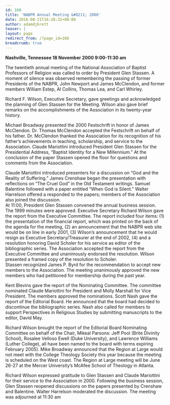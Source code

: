 ```yaml
---
id: 168
title: 'NABPR Annual Meeting &#8211; 2000'
date: 2016-08-21T16:28:32+00:00
author: adamdjbrett
teaser: |
layout: page
redirect_from: /?page_id=168
breadcrumb: true
---
```

**Nashville, Tennessee 18 November 2000 9:00-11:30 am**

The twentieth annual meeting of the National Association of Baptist Professors of Religion was called to order by President Glen Stassen. A moment of silence was observed remembering the passing of former Presidents of the NABPR, John Newport and James McClendon, and former members William Estep, Al Collins, Thomas Lea, and Carl Whirley.

Richard F. Wilson, Executive Secretary, gave greetings and acknowledged the planning of Glen Stassen for the Meeting. Wilson also gave brief remarks on the accomplishments of the Association in its twenty-year history.

Michael Broadway presented the 2000 Festschrift in honor of James McClendon. Dr. Thomas McClendon accepted the Festschrift on behalf of his father. Dr. McClendon thanked the Association for its recognition of his father&#8217;s achievements in teaching, scholarship, and service to the Association. Claude Mariottini introduced President Glen Stassen for the Presidential Address, &#8220;Baptist Identity for a New Millennium.&#8221; At the conclusion of the paper Stassen opened the floor for questions and comments from the Association.

Claude Mariottini introduced presenters for a discussion on &#8220;God and the Reality of Suffering.&#8221; James Crenshaw began the presentation with reflections on &#8220;The Cruel God&#8221; in the Old Testament writings. Samuel Balentine followed with a paper entitled &#8220;When God is Silent.&#8221; Walter Harrelson offered a responded to the papers; members of the Association also joined the discussion.  
At 11:00, President Glen Stassen convened the annual business session. The 1999 minutes were approved. Executive Secretary Richard Wilson gave the report from the Executive Committee. The report included four items: (1) the presentation of the financial report, which was printed on the back of the agenda for the meeting, (2) an announcement that the NABPR web site would be on line in early 2001, (3) Wilson&#8217;s announcement that he would resign as Executive Secretary/Treasurer at the end of 2002, (4) and a resolution honoring David Scholer for his service as editor of the bibliographic series. The Association accepted the report from the Executive Committee and unanimously endorsed the resolution. Wilson presented a framed copy of the resolution to Scholer.  
Stassen recognized James P. Byrd for the recommendation to accept new members to the Association. The meeting unanimously approved the new members who had petitioned for membership during the past year.

Kent Blevins gave the report of the Nominating Committee. The committee nominated Claude Mariottini for President and Molly Marshall for Vice President. The members approved the nominations. Scott Nash gave the report of the Editorial Board. He announced that the board had decided to discontinue the bibliographic series. Nash also called for members to support Perspectives in Religious Studies by submitting manuscripts to the editor, David May.

Richard Wilson brought the report of the Editorial Board Nominating Committee on behalf of the Chair, Mikeal Parsons: Jeff Pool (Brite Divinity School), Rosalee Velloso Ewell (Duke University), and Lawrence Williams (Luther College), all have been named to the board with terms expiring February 2005). Mike Broadway announced that the Region at Large would not meet with the College Theology Society this year because the meeting is scheduled on the West coast. The Region at Large meeting will be June 26-27 at the Mercer University&#8217;s McAfee School of Theology in Atlanta.

Richard Wilson expressed gratitude to Glen Stassen and Claude Mariottini for their service to the Association in 2000. Following the business session, Glen Stassen reopened discussions on the papers presented by Crenshaw and Balentine. Walter Harrelson moderated the discussion. The meeting was adjourned at 11:30 am
